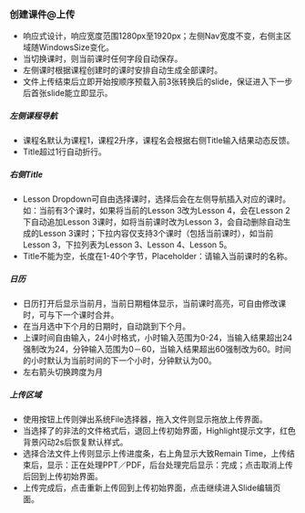 ### 创建课件@上传
* 响应式设计，响应宽度范围1280px至1920px；左侧Nav宽度不变，右侧主区域随WindowsSize变化。
* 当切换课时，则当前课时任何字段自动保存。
* 左侧课时根据课程创建时的课时安排自动生成全部课时。
* 文件上传结束后立即开始按顺序预载入前3张转换后的slide，保证进入下一步后首张slide能立即显示。

##### 左侧课程导航
* 课程名默认为课程1，课程2升序，课程名会根据右侧Title输入结果动态反馈。
* Title超过1行自动折行。

##### 右侧Title
* Lesson Dropdown可自由选择课时，选择后会在左侧导航插入对应的课时。如：当前有3个课时，如果将当前的Lesson 3改为Lesson 4，会在Lesson 2下自动追加Lesson 3课时，如将当前课时改为Lesson 3，会自动删除自动生成的Lesson 3课时；下拉内容仅支持3个课时（包括当前课时），如当前Lesson 3，下拉列表为Lesson 3、Lesson 4、Lesson 5。
* Title不能为空，长度在1-40个字节，Placeholder：请输入当前课时的名称。

##### 日历
* 日历打开后显示当前月，当前日期粗体显示，当前课时高亮，可自由修改课时，可与下一个课时合并。
* 在当月选中下个月的日期时，自动跳到下个月。
* 上课时间自由输入，24小时格式，小时输入范围为0-24，当输入结果超出24强制改为24，分钟输入范围为0－60，当输入结果超出60强制改为60。时间的小时默认为当前时间的下一个小时，分钟默认为00。
* 左右箭头切换跨度为月

##### 上传区域
* 使用按钮上传则弹出系统File选择器，拖入文件则显示拖放上传界面。
* 当选择了的非法的文件格式后，退回上传初始界面，Highlight提示文字，红色背景闪动2s后恢复默认样式。
* 选择合法文件上传则显示上传进度条，右上角显示大致Remain Time，上传结束后，显示：正在处理PPT／PDF，后台处理完后显示：完成；点击取消上传后回到上传初始界面。
* 上传完成后，点击重新上传回到上传初始界面，点击继续进入Slide编辑页面。